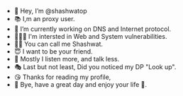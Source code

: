 - 👋 Hey, I’m @shashwatop
- 📚 I,m an proxy user.
- 🌱 I’m currently working on DNS and Internet protocol.
- 🕵🏽‍♂️ I'm intersted in Web and System vulnerabilities. 
- 🧏‍♂️ You can call me Shashwat.
- 😇 I want to be your friend.
- 🙂 Mostly I listen more, and talk less.
- 🎭 Last but not least, Did you noticed my DP "Look up".
- 😘 Thanks for reading my profile,
- 👋 Bye, have a great day and enjoy your life 💖.
